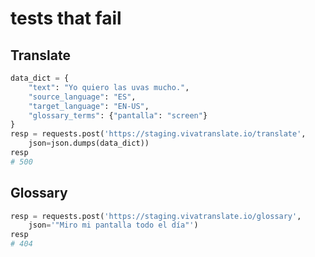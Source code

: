 # tests that fail

## Translate

```python
data_dict = {
    "text": "Yo quiero las uvas mucho.",
    "source_language": "ES",
    "target_language": "EN-US",
    "glossary_terms": {"pantalla": "screen"}
}
resp = requests.post('https://staging.vivatranslate.io/translate', 
    json=json.dumps(data_dict))
resp
# 500
```

## Glossary

```python
resp = requests.post('https://staging.vivatranslate.io/glossary', 
    json='"Miro mi pantalla todo el día"')
resp
# 404
```
